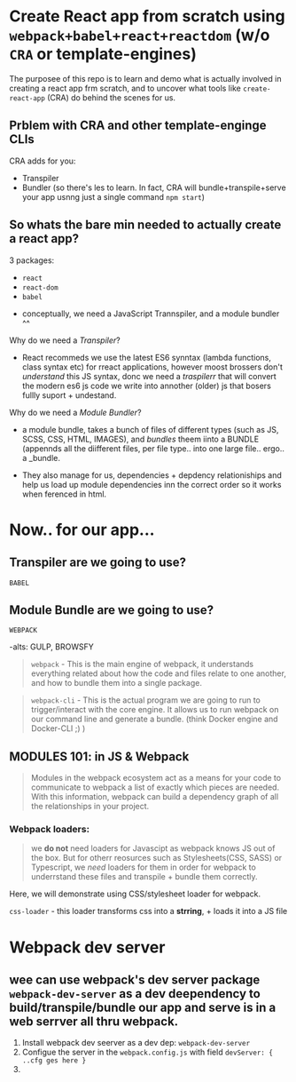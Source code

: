# Create React app from scratch using `webpack+babel+react+reactdom` (w/o `CRA` or template-engines)

The purposee of this repo is to learn and demo what is actually involved in creating a react app frm scratch, and to uncover what tools like `create-react-app` (CRA) do behind the scenes for us.

## Prblem with CRA and other template-enginge CLIs

CRA adds for you:
- Transpiler
- Bundler
(so there's les to learn. In fact, CRA will bundle+transpile+serve your app usnng just a single command `npm start`)

## So whats the bare min needed to actually create a react app?

3 packages:

- `react`
- `react-dom`
- `babel`

 + conceptually, we need a JavaScript Trannspiler, and a module bundler ^^

 Why do we need a _Transpiler_? 
 - React recommeds we use the latest ES6 synntax (lambda functions, class syntax etc) for rreact applications, however moost brossers don't _understand_ this JS syntax, donc we need a _traspilerr_ that will convert the modern es6 js code we write into annother (older) js that bosers fullly suport + undestand.


  Why do we need a _Module Bundler_? 
 -  a module bundle, takes a bunch of files of different types (such as JS, SCSS, CSS, HTML, IMAGES), and _bundles_ theem iinto a BUNDLE (appennds all the diifferent files, per file type.. into one large file.. ergo.. a _bundle.

 - They also manage for us, dependencies + depdency relationiships and help us load up module dependencies inn the correct order so it works when ferenced in html.

# Now.. for our app...

## Transpiler are we going to use?

`BABEL`

## Module Bundle are we going to use?

`WEBPACK`

-alts: GULP, BROWSFY

> `webpack` - This is the main engine of webpack, it understands everything related about how the code and files relate to one another, and how to bundle them into a single package.

> `webpack-cli` - This is the actual program we are going to run to trigger/interact with the core engine. It allows us to run webpack on our command line and generate a bundle. (think Docker engine and Docker-CLI ;) )

## MODULES 101: in JS & Webpack

> Modules in the webpack ecosystem act as a means for your code to communicate to webpack a list of exactly which pieces are needed.
> With this information, webpack can build a dependency graph of all the relationships in your project.


### Webpack loaders:

> we __do not__ need loaders for Javascipt as webpack knows JS out of the box. But for otherr reosurces such as Stylesheets(CSS, SASS) or Typescript, we _need_ loaders for them in order for webpack to underrstand these files and transpile + bundle them correctly.

Here, we will demonstrate using CSS/stylesheet loader for webpack.

`css-loader` - this loader transforms css into a __strring__, + loads it into a JS file

# Webpack dev server

## wee can use webpack's dev server package `webpack-dev-server` as a dev deependency to build/transpile/bundle our app and __serve is in a web serrver__ all thru webpack.

1) Install webpack dev seerver as a dev dep:  `webpack-dev-server`
2) Configue the server in the `webpack.config.js` with field `devServer: { ..cfg ges here }`
3) 